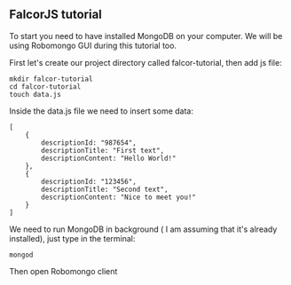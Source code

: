 ## FalcorJS tutorial

To start you need to have installed MongoDB on your computer. We will be using Robomongo GUI during this tutorial too.

First let's create our project directory called falcor-tutorial, then add js file:

```
mkdir falcor-tutorial
cd falcor-tutorial
touch data.js
```

Inside the data.js file we need to insert some data:

```
[
    {
        descriptionId: "987654",
        descriptionTitle: "First text",
        descriptionContent: "Hello World!"
    },
    {
        descriptionId: "123456",
        descriptionTitle: "Second text",
        descriptionContent: "Nice to meet you!"
    }
]
```


We need to run MongoDB in background ( I am assuming that it's already installed), just type in the terminal:

```
mongod
```

Then open Robomongo client




